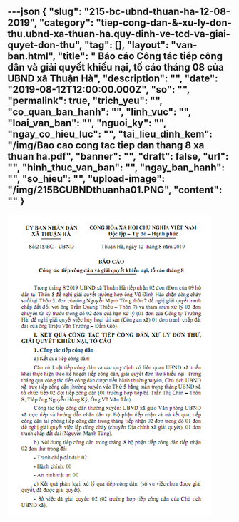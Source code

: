 ---json
{
    "slug": "215-bc-ubnd-thuan-ha-12-08-2019",
    "category": "tiep-cong-dan-&-xu-ly-don-thu.ubnd-xa-thuan-ha.quy-dinh-ve-tcd-va-giai-quyet-don-thu",
    "tag": [],
    "layout": "van-ban.html",
    "title": " Báo cáo Công tác tiếp công dân và giải quyết khiếu nại, tố cáo tháng 08 của UBND xã Thuận Hà",
    "description": "",
    "date": "2019-08-12T12:00:00.000Z",
    "so": "",
    "permalink": true,
    "trich_yeu": "",
    "co_quan_ban_hanh": "",
    "linh_vuc": "",
    "loai_van_ban": "",
    "nguoi_ky": "",
    "ngay_co_hieu_luc": "",
    "tai_lieu_dinh_kem": "/img/Bao cao cong tac tiep dan thang 8 xa thuan ha.pdf",
    "banner": "",
    "draft": false,
    "url": "",
    "hinh_thuc_van_ban": "",
    "ngay_ban_hanh": "",
    "so_hieu": "",
    "upload-image": "/img/215BCUBNDthuanha01.PNG",
    "__content__": ""
}
---
<p><img alt="" src="/img/215BCUBNDthuanha01.PNG" /></p>
